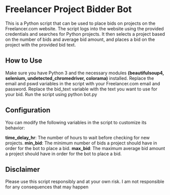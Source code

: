 # Freelancer Project Bidder Bot
This is a Python script that can be used to place bids on projects on the Freelancer.com website. The script logs into the website using the provided credentials and searches for Python projects. It then selects a project based on the number of bids and average bid amount, and places a bid on the project with the provided bid text.

## How to Use
Make sure you have Python 3 and the necessary modules **(beautifulsoup4, selenium, undetected_chromedriver, colorama)** installed.
Replace the email and pswd variables in the script with your Freelancer.com email and password.
Replace the bid_text variable with the text you want to use for your bid.
Run the script using python bot.py
## Configuration
You can modify the following variables in the script to customize its behavior:

**time_delay_hr**: The number of hours to wait before checking for new projects.
**min_bid**: The minimum number of bids a project should have in order for the bot to place a bid.
**max_bid**: The maximum average bid amount a project should have in order for the bot to place a bid.
## Disclaimer
Please use this script responsibly and at your own risk. I am not responsible for any consequences that may happen
